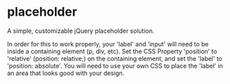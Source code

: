 placeholder
===========

A simple, customizable jQuery placeholder solution.

In order for this to work properly, your 'label' and 'input' will need to be inside a containing element (p, div, etc).
Set the CSS Property 'position' to 'relative' (position: relative;) on the containing element, and set the 'label' to 'position: absolute'. 
You will need to use your own CSS to place the 'label' in an area that looks good with your design. 
